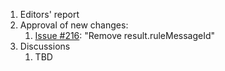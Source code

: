 1. Editors' report
1. Approval of new changes:
    1. [Issue #216](https://github.com/oasis-tcs/sarif-spec/issues/216): "Remove result.ruleMessageId"
1. Discussions
    1. TBD

